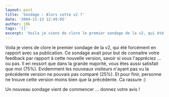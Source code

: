 ```yaml
---
layout: post
title: 'Sondage : Alors cette v2 ?'
date: '2004-11-13 12:49:05'
author: j0k
tags: '[]'
excerpt: 'Voila je viens de clore le premier sondage de la v2, qui été forcément en rapport avec sa publication.   Ce sondage avait pour but de connaitre votre feedback par rapport à cette nouvelle version, savoir si vous l''appréciez ... ou pas.   Il en ressort que dans la grande majorité, vous êtes aussi satisfait que moi (75%). Evidemment les nouveaux visiteurs n''ayant      ...'
---
```


Voila je viens de clore le premier sondage de la v2, qui été forcément en rapport avec sa publication.   Ce sondage avait pour but de connaitre votre feedback par rapport à cette nouvelle version, savoir si vous l'appréciez ... ou pas.   Il en ressort que dans la grande majorité, vous êtes aussi satisfait que moi (75%). Evidemment les nouveaux visiteurs n'ayant pas vu la précédente version ne pouvais pas comparé (25%).   Et pour finir, personne ne trouve cette version moins bien que la précédente. Ca rassure :)


Un nouveau sondage vient de commencer ... donnez votre avis !
